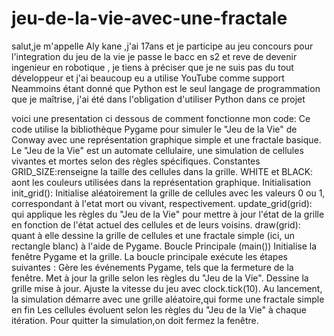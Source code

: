 # jeu-de-la-vie-avec-une-fractale

salut,je m'appelle Aly kane ,j'ai 17ans et je participe au jeu concours pour l'integration du jeu de la vie 
je passe le bacc en s2 et reve de devenir ingenieur en robotique , je tiens à préciser que je ne suis pas du tout développeur et j'ai beaucoup eu a utilise YouTube comme support 
Neammoins étant donné que Python est le seul langage de programmation que je maîtrise, j'ai été dans l'obligation d'utiliser Python dans ce projet

voici une presentation ci dessous de comment fonctionne mon code:
Ce code utilise la bibliothèque Pygame pour simuler le "Jeu de la Vie" de Conway avec une représentation graphique simple et une fractale basique. Le "Jeu de la Vie" est un automate cellulaire, une simulation de cellules vivantes et mortes selon des règles spécifiques.
Constantes
GRID_SIZE:renseigne la taille des cellules dans la grille.
WHITE et BLACK: aont les couleurs utilisées dans la représentation graphique.
Initialisation
init_grid(): Initialise aléatoirement la grille de cellules avec les valeurs 0 ou 1, correspondant à l'etat mort ou vivant, respectivement.
update_grid(grid): qui applique les règles du "Jeu de la Vie" pour mettre à jour l'état de la grille en fonction de l'état actuel des cellules et de leurs voisins.
draw(grid): quant à elle dessine la grille de cellules et une fractale simple (ici, un rectangle blanc) à l'aide de Pygame.
Boucle Principale (main())
Initialise la fenêtre Pygame et la grille.
La boucle principale exécute les étapes suivantes :
Gère les événements Pygame, tels que la fermeture de la fenêtre.
Met à jour la grille selon les règles du "Jeu de la Vie".
Dessine la grille mise à jour.
Ajuste la vitesse du jeu avec clock.tick(10).
Au lancement, la simulation démarre avec une grille aléatoire,qui forme une fractale simple en fin
Les cellules évoluent selon les règles du "Jeu de la Vie" à chaque itération.
Pour quitter la simulation,on doit fermez la fenêtre.
